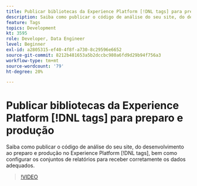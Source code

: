 ```yaml
---
title: Publicar bibliotecas da Experience Platform [!DNL tags] para preparo e produção
description: Saiba como publicar o código de análise do seu site, do desenvolvimento ao preparo e produção nas tags Experience Platform, bem como configurar os conjuntos de relatórios para receber corretamente os dados apropriados.
feature: Tags
topics: Development
kt: 3595
role: Developer, Data Engineer
level: Beginner
exl-id: a2805315-ef40-4f8f-a730-8c29596e6652
source-git-commit: 8212b481653a5b2dccbc980a6fd9d29b94f756a3
workflow-type: tm+mt
source-wordcount: '79'
ht-degree: 20%

---
```


# Publicar bibliotecas da Experience Platform [!DNL tags] para preparo e produção

Saiba como publicar o código de análise do seu site, do desenvolvimento ao preparo e produção no Experience Platform [!DNL tags], bem como configurar os conjuntos de relatórios para receber corretamente os dados adequados.

>[!VIDEO](https://video.tv.adobe.com/v/28777/?quality=12&learn=on)
